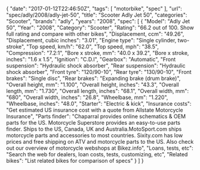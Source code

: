 {
    "date": "2017-01-12T22:46:50Z",
    "tags": [
        "motorbike",
        "spec"
    ],
    "url": "spec\/adly\/2008\/adly-jet-50",
    "title": "Scooter Adly Jet 50",
    "categories": "Scooter",
    "brands": "adly",
    "years": "2008",
    "spec": [
        {
            "Model": "Adly Jet 50",
            "Year": "2008",
            "Category": "Scooter",
            "Rating": "66.2 out of 100. Show full rating and compare with other bikes",
            "Displacement, ccm": "49.26",
            "Displacement, cubic inches": "3.01",
            "Engine type": "Single cylinder, two-stroke",
            "Top speed, km\/h": "62.0",
            "Top speed, mph": "38.5",
            "Compression": "7.2:1",
            "Bore x stroke, mm": "40.0 x 39.2",
            "Bore x stroke, inches": "1.6 x 1.5",
            "Ignition": "C.D.I",
            "Gearbox": "Automatic",
            "Front suspension": "Hydraulic shock absorber",
            "Rear suspension": "Hydraulic shock absorber",
            "Front tyre": "120\/90-10",
            "Rear tyre": "130\/90-10",
            "Front brakes": "Single disc",
            "Rear brakes": "Expanding brake (drum brake)",
            "Overall height, mm": "1.100",
            "Overall height, inches": "43.3",
            "Overall length, mm": "1.730",
            "Overall length, inches": "68.1",
            "Overall width, mm": "680",
            "Overall width, inches": "26.8",
            "Wheelbase, mm": "1.220",
            "Wheelbase, inches": "48.0",
            "Starter": "Electric & kick",
            "Insurance costs": "Get estimated US insurance cost with a quote from Allstate Motorcycle Insurance",
            "Parts finder": "Chaparral provides online schematics & OEM parts for the US.   Motorcycle Superstore provides an easy-to-use parts finder. Ships to the US, Canada, UK and Australia.MotoSport.com ships motorcycle parts and accessories to most countries.    Sixity.com has low prices and free shipping on ATV and motorcycle parts to the US. Also check out our overview of motorcycle webshops at Bikez.info",
            "Loans, tests, etc": "Search the web for dealers, loan costs, tests, customizing, etc",
            "Related bikes": "List related bikes for comparison of specs"
        }
    ]
}